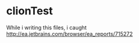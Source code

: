 clionTest
=========
While i writing this files, i caught http://ea.jetbrains.com/browser/ea_reports/715272
